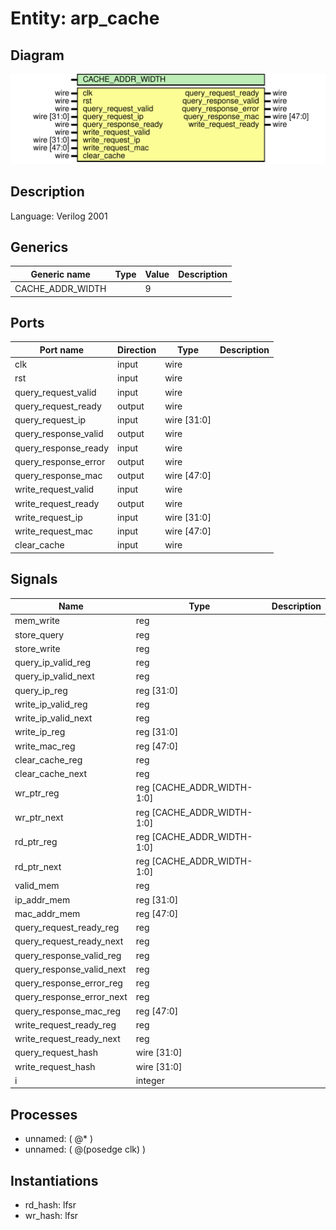 # Entity: arp_cache

## Diagram

![Diagram](arp_cache.svg "Diagram")
## Description

Language: Verilog 2001
 
## Generics

| Generic name     | Type | Value | Description |
| ---------------- | ---- | ----- | ----------- |
| CACHE_ADDR_WIDTH |      | 9     |             |
## Ports

| Port name            | Direction | Type        | Description |
| -------------------- | --------- | ----------- | ----------- |
| clk                  | input     | wire        |             |
| rst                  | input     | wire        |             |
| query_request_valid  | input     | wire        |             |
| query_request_ready  | output    | wire        |             |
| query_request_ip     | input     | wire [31:0] |             |
| query_response_valid | output    | wire        |             |
| query_response_ready | input     | wire        |             |
| query_response_error | output    | wire        |             |
| query_response_mac   | output    | wire [47:0] |             |
| write_request_valid  | input     | wire        |             |
| write_request_ready  | output    | wire        |             |
| write_request_ip     | input     | wire [31:0] |             |
| write_request_mac    | input     | wire [47:0] |             |
| clear_cache          | input     | wire        |             |
## Signals

| Name                      | Type                       | Description |
| ------------------------- | -------------------------- | ----------- |
| mem_write                 | reg                        |             |
| store_query               | reg                        |             |
| store_write               | reg                        |             |
| query_ip_valid_reg        | reg                        |             |
| query_ip_valid_next       | reg                        |             |
| query_ip_reg              | reg [31:0]                 |             |
| write_ip_valid_reg        | reg                        |             |
| write_ip_valid_next       | reg                        |             |
| write_ip_reg              | reg [31:0]                 |             |
| write_mac_reg             | reg [47:0]                 |             |
| clear_cache_reg           | reg                        |             |
| clear_cache_next          | reg                        |             |
| wr_ptr_reg                | reg [CACHE_ADDR_WIDTH-1:0] |             |
| wr_ptr_next               | reg [CACHE_ADDR_WIDTH-1:0] |             |
| rd_ptr_reg                | reg [CACHE_ADDR_WIDTH-1:0] |             |
| rd_ptr_next               | reg [CACHE_ADDR_WIDTH-1:0] |             |
| valid_mem                 | reg                        |             |
| ip_addr_mem               | reg [31:0]                 |             |
| mac_addr_mem              | reg [47:0]                 |             |
| query_request_ready_reg   | reg                        |             |
| query_request_ready_next  | reg                        |             |
| query_response_valid_reg  | reg                        |             |
| query_response_valid_next | reg                        |             |
| query_response_error_reg  | reg                        |             |
| query_response_error_next | reg                        |             |
| query_response_mac_reg    | reg [47:0]                 |             |
| write_request_ready_reg   | reg                        |             |
| write_request_ready_next  | reg                        |             |
| query_request_hash        | wire [31:0]                |             |
| write_request_hash        | wire [31:0]                |             |
| i                         | integer                    |             |
## Processes
- unnamed: ( @* )
- unnamed: ( @(posedge clk) )
## Instantiations

- rd_hash: lfsr
- wr_hash: lfsr
